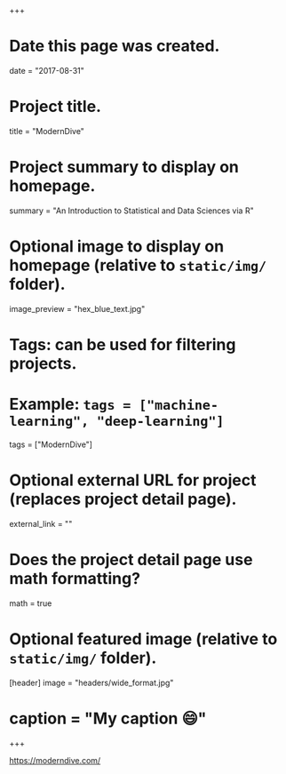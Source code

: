 +++
# Date this page was created.
date = "2017-08-31"

# Project title.
title = "ModernDive"

# Project summary to display on homepage.
summary = "An Introduction to Statistical and Data Sciences via R"

# Optional image to display on homepage (relative to `static/img/` folder).
image_preview = "hex_blue_text.jpg"

# Tags: can be used for filtering projects.
# Example: `tags = ["machine-learning", "deep-learning"]`
tags = ["ModernDive"]

# Optional external URL for project (replaces project detail page).
external_link = ""

# Does the project detail page use math formatting?
math = true

# Optional featured image (relative to `static/img/` folder).
[header]
image = "headers/wide_format.jpg"
# caption = "My caption :smile:"

+++

<https://moderndive.com/>